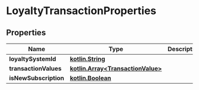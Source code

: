 # LoyaltyTransactionProperties

## Properties
Name | Type | Description | Notes
------------ | ------------- | ------------- | -------------
**loyaltySystemId** | [**kotlin.String**](.md) |  |  [optional]
**transactionValues** | [**kotlin.Array&lt;TransactionValue&gt;**](TransactionValue.md) |  |  [optional]
**isNewSubscription** | [**kotlin.Boolean**](.md) |  |  [optional]
